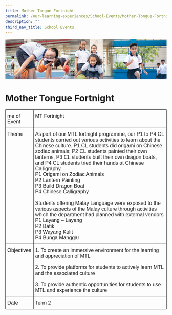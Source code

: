 ```yaml
---
title: Mother Tongue Fortnight
permalink: /our-learning-experiences/School-Events/Mother-Tongue-Fortnight/
description: ""
third_nav_title: School Events
---
```

![](/images/Our%20Learning%20Experiences.jpg)

Mother Tongue Fortnight
=======================

<style type="text/css">
.tg  {border-collapse:collapse;border-spacing:0;}
.tg td{border-color:black;border-style:solid;border-width:1px;font-family:Arial, sans-serif;font-size:14px;
  overflow:hidden;padding:10px 5px;word-break:normal;}
.tg th{border-color:black;border-style:solid;border-width:1px;font-family:Arial, sans-serif;font-size:14px;
  font-weight:normal;overflow:hidden;padding:10px 5px;word-break:normal;}
.tg .tg-b0ax{color:#222;font-size:16px;text-align:left;vertical-align:top}
.tg .tg-k7n2{color:#121212;font-size:16px;text-align:left;vertical-align:top}
</style>
<table class="tg">
<thead>
  <tr>
    <th class="tg-k7n2">me of Event</th>
    <th class="tg-k7n2">MT Fortnight</th>
  </tr>
</thead>
<tbody>
  <tr>
    <td class="tg-k7n2">Theme</td>
    <td class="tg-b0ax"><span style="color:#222">As part of our MTL fortnight programme, our P1 to P4 CL students carried out various activities to learn about the Chinese culture. P1 CL students did origami on Chinese zodiac animals; P2 CL students painted their own lanterns; P3 CL students built their own dragon boats, and P4 CL students tried their hands at Chinese Calligraphy. </span><br><span style="color:#121212">P1 Origami on Zodiac Animals</span><br><span style="color:#121212">P2 Lantern Painting</span><br><span style="color:#121212">P3 Build Dragon Boat</span><br>P4 Chinese Calligraphy<br><br>Students offering Malay Language were exposed to the various aspects of the Malay culture through activities which the department had planned with external vendors<br><span style="font-weight:normal;color:#121212">P1 Layang – Layang</span><br><span style="font-weight:normal;color:#121212">P2 Batik</span><br><span style="font-weight:normal;color:#121212">P3 Wayang Kulit</span><br><span style="font-weight:normal;color:#121212">P4 Bunga Manggar</span><br></td>
  </tr>
  <tr>
    <td class="tg-k7n2">Objectives<br></td>
    <td class="tg-b0ax"><span style="font-weight:normal;color:#222">1. To create an immersive environment for the learning and appreciation of MTL</span><br><br><span style="color:#222">2. To provide platforms for students to actively learn MTL and the associated culture</span><br><br><span style="font-weight:normal;color:#222">3. To provide authentic opportunities for students to use MTL and experience the culture</span></td>
  </tr>
  <tr>
    <td class="tg-k7n2">Date</td>
    <td class="tg-b0ax"><span style="color:#222">Term 2</span></td>
  </tr>
</tbody>
</table>